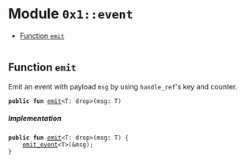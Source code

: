 
<a id="0x1_event"></a>

# Module `0x1::event`



-  [Function `emit`](#0x1_event_emit)


<pre><code></code></pre>



<a id="0x1_event_emit"></a>

## Function `emit`

Emit an event with payload <code>msg</code> by using <code>handle_ref</code>'s key and counter.


<pre><code><b>public</b> <b>fun</b> <a href="event.md#0x1_event_emit">emit</a>&lt;T: drop&gt;(msg: T)
</code></pre>



##### Implementation


<pre><code><b>public</b> <b>fun</b> <a href="event.md#0x1_event_emit">emit</a>&lt;T: drop&gt;(msg: T) {
    <a href="event.md#0x1_event_emit_event">emit_event</a>&lt;T&gt;(&msg);
}
</code></pre>
